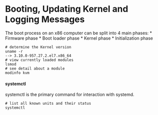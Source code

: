 # Booting, Updating Kernel and Logging Messages

The boot process on an x86 computer can be split into 4 main phases:
    * Firmware phase
    * Boot loader phase
    * Kernel phase
    * Initialization phase


```
# determine the Kernel version
uname -r
--> 3.10.0-957.27.2.el7.x86_64
# view currently loaded modules
lsmod
# see detail about a module
modinfo kvm
```

#### systemctl

systemctl is the primary command for interaction with systemd.

```
# list all known units and their status
systemctl
```